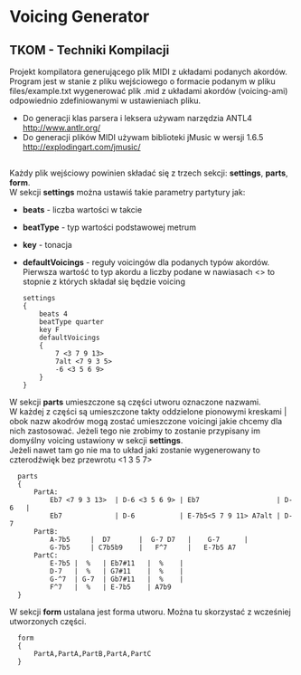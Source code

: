 # Voicing Generator
## TKOM - Techniki Kompilacji
Projekt kompilatora generującego plik MIDI z układami podanych akordów.  
Program jest w stanie z pliku wejściowego o formacie podanym w pliku files/example.txt 
wygenerować plik .mid z układami akordów (voicing-ami) odpowiednio zdefiniowanymi w ustawieniach pliku.
* Do generacji klas parsera i leksera używam narzędzia ANTL4 http://www.antlr.org/
* Do generacji plików MIDI używam biblioteki jMusic w wersji 1.6.5 http://explodingart.com/jmusic/
##


Każdy plik wejściowy powinien składać się z trzech sekcji: **settings**, **parts**, **form**.  
W sekcji **settings** można ustawiś takie parametry partytury jak:
* **beats** - liczba wartości w takcie
* **beatType** - typ wartości podstawowej metrum
* **key** - tonacja
* **defaultVoicings** - reguły voicingów dla podanych typów akordów. 
Pierwsza wartość to typ akordu a liczby podane w nawiasach <> to stopnie z których składał się będzie voicing

      settings
      {
          beats 4
          beatType quarter
          key F
          defaultVoicings
          {
              7 <3 7 9 13>
              7alt <7 9 3 5>
              -6 <3 5 6 9>
          }
      }
W sekcji **parts** umieszczone są części utworu oznaczone nazwami.  
W każdej z części są umieszczone takty oddzielone pionowymi kreskami | obok nazw akodrów mogą zostać umieszczone voicingi 
jakie chcemy dla nich zastosować. Jeżeli tego nie zrobimy to zostanie przypisany im domyślny voicing ustawiony w sekcji **settings**.  
Jeżeli nawet tam go nie ma to układ jaki zostanie wygenerowany to czterodźwięk bez przewrotu <1 3 5 7>  

      parts
      {
          PartA:
              Eb7 <7 9 3 13>  | D-6 <3 5 6 9> | Eb7                   | D-6   |
              Eb7             | D-6           | E-7b5<5 7 9 11> A7alt | D-7 
          PartB:
              A-7b5     |  D7       |  G-7 D7   |    G-7      |
              G-7b5     | C7b5b9    |   F^7     |   E-7b5 A7 
          PartC:
              E-7b5 |  %   | Eb7#11   |  %    | 
              D-7   |  %   | G7#11    |  %    |
              G-^7  | G-7  | Gb7#11   |  %    |
              F^7   |  %   | E-7b5    | A7b9
      }
W sekcji **form** ustalana jest forma utworu. Można tu skorzystać z wcześniej utworzonych części.

      form
      {
          PartA,PartA,PartB,PartA,PartC
      }
